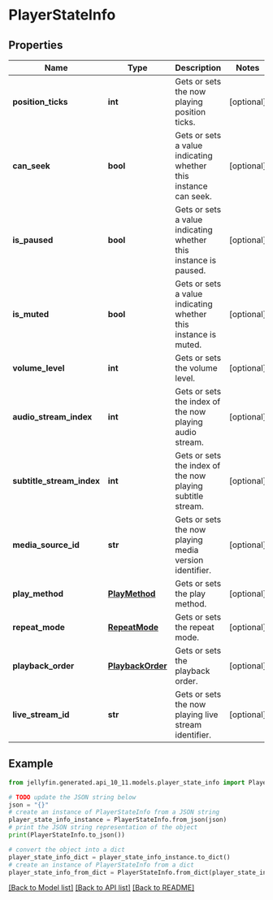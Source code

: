 # PlayerStateInfo


## Properties

Name | Type | Description | Notes
------------ | ------------- | ------------- | -------------
**position_ticks** | **int** | Gets or sets the now playing position ticks. | [optional] 
**can_seek** | **bool** | Gets or sets a value indicating whether this instance can seek. | [optional] 
**is_paused** | **bool** | Gets or sets a value indicating whether this instance is paused. | [optional] 
**is_muted** | **bool** | Gets or sets a value indicating whether this instance is muted. | [optional] 
**volume_level** | **int** | Gets or sets the volume level. | [optional] 
**audio_stream_index** | **int** | Gets or sets the index of the now playing audio stream. | [optional] 
**subtitle_stream_index** | **int** | Gets or sets the index of the now playing subtitle stream. | [optional] 
**media_source_id** | **str** | Gets or sets the now playing media version identifier. | [optional] 
**play_method** | [**PlayMethod**](PlayMethod.md) | Gets or sets the play method. | [optional] 
**repeat_mode** | [**RepeatMode**](RepeatMode.md) | Gets or sets the repeat mode. | [optional] 
**playback_order** | [**PlaybackOrder**](PlaybackOrder.md) | Gets or sets the playback order. | [optional] 
**live_stream_id** | **str** | Gets or sets the now playing live stream identifier. | [optional] 

## Example

```python
from jellyfin.generated.api_10_11.models.player_state_info import PlayerStateInfo

# TODO update the JSON string below
json = "{}"
# create an instance of PlayerStateInfo from a JSON string
player_state_info_instance = PlayerStateInfo.from_json(json)
# print the JSON string representation of the object
print(PlayerStateInfo.to_json())

# convert the object into a dict
player_state_info_dict = player_state_info_instance.to_dict()
# create an instance of PlayerStateInfo from a dict
player_state_info_from_dict = PlayerStateInfo.from_dict(player_state_info_dict)
```
[[Back to Model list]](../README.md#documentation-for-models) [[Back to API list]](../README.md#documentation-for-api-endpoints) [[Back to README]](../README.md)


